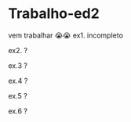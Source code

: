 # Trabalho-ed2

vem trabalhar 😭😭
 ex1. incompleto   
 
 ex2. ? 
 
 ex.3 ?
 
 ex.4 ?
 
 ex.5 ?
 
 ex.6 ?

